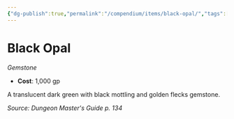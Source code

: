 ```yaml
---
{"dg-publish":true,"permalink":"/compendium/items/black-opal/","tags":["compendium/src/5e/dmg","item/wealth/gemstone"]}
---
```


# Black Opal
*Gemstone*  

- **Cost**: 1,000 gp

A translucent dark green with black mottling and golden flecks gemstone.

*Source: Dungeon Master's Guide p. 134*